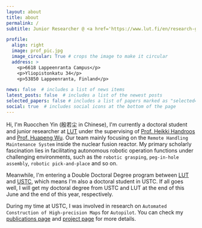```yaml
---
layout: about
title: about
permalink: /
subtitle: Junior Researcher @ <a href='https://www.lut.fi/en/research-groups/laboratory-intelligent-machines'>Lab of Intelligent Machines</a>, <a href='https://www.lut.fi/en'>Lappeenranta-Lahti University of Technology (LUT)</a>. 

profile:
  align: right
  image: prof_pic.jpg
  image_circular: True # crops the image to make it circular
  address: >
    <p>6618 Lappeenranta Campus</p>
    <p>Yliopistonkatu 34</p>
    <p>53850 Lappeenranta, Finland</p>

news: false  # includes a list of news items
latest_posts: false  # includes a list of the newest posts
selected_papers: false # includes a list of papers marked as "selected={true}"
social: true  # includes social icons at the bottom of the page
---
```

Hi, I'm Ruocchen Yin (殷若尘 in Chinese), I'm currently a doctoral student and junior researcher at [LUT](https://www.lut.fi/en) under the supervising of [Prof. Heikki Handroos](https://www.lut.fi/en/profiles/heikki-handroos) and [Prof. Huapeng Wu](https://www.lut.fi/en/profiles/huapeng-wu). Our team mainly focusing on the `Remote Handling Maintenance System` inside the nuclear fusion reactor. My primary scholarly fascination lies in facilitating autonomous robotic operation functions under challenging environments, such as the `robotic grasping`, `peg-in-hole assembly`, `robotic pick-and-place` and so on. 

Meanwhile, I'm entering a Double Doctoral Degree program between [LUT](https://www.lut.fi/en) and [USTC](https://en.ustc.edu.cn/), which means I'm also a doctoral student in USTC. If all goes well, I will get my doctoral degree from USTC and LUT at the end of this June and the end of this year, respectively.

During my time at USTC, I was involved in research on `Automated Construction of High-precision Maps` for `Autopilot`. You can check my [publications page](/publications/) and [project page](/projects/) for more details.
